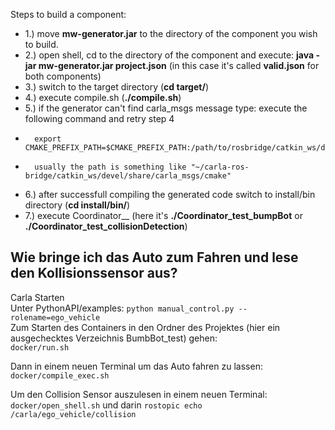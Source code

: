 Steps to build a component:

* 1.) move **mw-generator.jar** to the directory of the component you wish to build.
* 2.) open shell, cd to the directory of the component and execute: **java -jar mw-generator.jar project.json** (in this case it's called **valid.json** for both components)
* 3.) switch to the target directory (**cd target/**)
* 4.) execute compile.sh (**./compile.sh**)
* 5.) if the generator can't find carla_msgs message type: execute the following command and retry step 4
*       export CMAKE_PREFIX_PATH=$CMAKE_PREFIX_PATH:/path/to/rosbridge/catkin_ws/devel/share/carla_msgs/cmake
*       usually the path is something like "~/carla-ros-bridge/catkin_ws/devel/share/carla_msgs/cmake"
* 6.) after successfull compiling the generated code switch to install/bin directory (**cd install/bin/**)
* 7.) execute Coordinator_<model-package>_<component-name> (here it's **./Coordinator_test_bumpBot** or **./Coordinator_test_collisionDetection**)

## Wie bringe ich das Auto zum Fahren und lese den Kollisionssensor aus?

Carla Starten  
Unter PythonAPI/examples: `python manual_control.py --rolename=ego_vehicle`  
Zum Starten des Containers in den Ordner des Projektes (hier ein ausgechecktes Verzeichnis BumbBot_test) gehen:  
`docker/run.sh`

Dann in einem neuen Terminal um das Auto fahren zu lassen:  
`docker/compile_exec.sh`

Um den Collision Sensor auszulesen in einem neuen Terminal:  
`docker/open_shell.sh` und darin `rostopic echo /carla/ego_vehicle/collision`